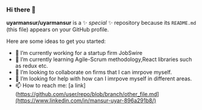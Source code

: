 ### Hi there 👋


**uyarmansur/uyarmansur** is a ✨ _special_ ✨ repository because its `README.md` (this file) appears on your GitHub profile.

Here are some ideas to get you started:

- 🔭 I’m currently working for a startup firm JobSwire
- 🌱 I’m currently learning Agile-Scrum methodology,React libraries such as redux etc.
- 👯 I’m looking to collaborate on firms that I can imrpove myself.
- 🤔 I’m looking for help with how can I imrpove myself in different areas.
- 📫 How to reach me: 
[a link](https://github.com/user/repo/blob/branch/other_file.md](https://www.linkedin.com/in/mansur-uyar-896a291b8/)

